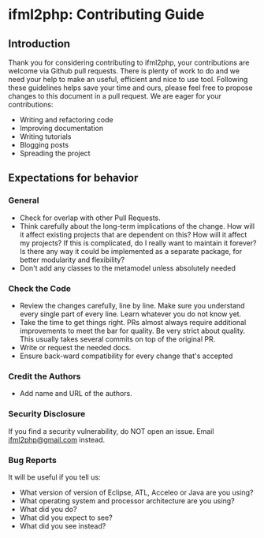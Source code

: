 # ifml2php: Contributing Guide

## Introduction

Thank you for considering contributing to ifml2php, your contributions are welcome via Github pull requests.
There is plenty of work to do and we need your help to make an useful, efficient and nice to use tool.
Following these guidelines helps save your time and ours, please feel free to propose changes to this document in a pull request.
We are eager for your contributions:

* Writing and refactoring code
* Improving documentation
* Writing tutorials
* Blogging posts
* Spreading the project
 

## Expectations for behavior
 
### General

* Check for overlap with other Pull Requests.
* Think carefully about the long-term implications of the change. How will it affect existing projects that are dependent on this? How will it affect my projects? If this is complicated, do I really want to maintain it forever? Is there any way it could be implemented as a separate package, for better modularity and flexibility?
* Don't add any classes to the metamodel unless absolutely needed

### Check the Code
* Review the changes carefully, line by line. Make sure you understand every single part of every line. Learn whatever you do not know yet.
* Take the time to get things right. PRs almost always require additional improvements to meet the bar for quality. Be very strict about quality. This usually takes several commits on top of the original PR.
* Write or request the needed docs.
* Ensure back-ward compatibility for every change that's accepted


### Credit the Authors
* Add name and URL of  the authors.

### Security Disclosure
If you find a security vulnerability, do NOT open an issue. Email ifml2php@gmail.com instead.

### Bug Reports
It will be useful if you tell us:
* What version of version of Eclipse, ATL, Acceleo or Java are you using?
* What operating system and processor architecture are you using?
* What did you do?
* What did you expect to see?
* What did you see instead?

